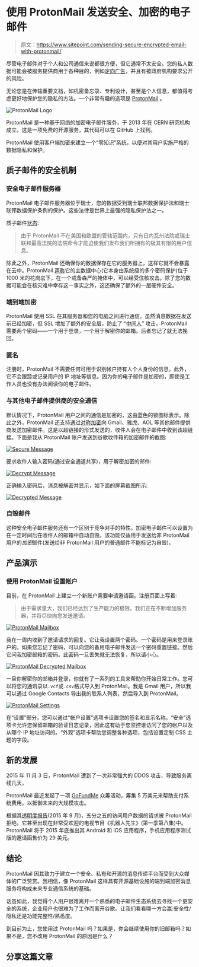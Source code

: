 # 使用 ProtonMail 发送安全、加密的电子邮件

> 原文：<https://www.sitepoint.com/sending-secure-encrypted-email-with-protonmail/>

尽管电子邮件对于个人和公司通信来说都很方便，但它通常不太安全。您的私人数据可能会被服务提供商用于各种目的，例如[定向广告](http://www.theguardian.com/technology/2014/apr/15/gmail-scans-all-emails-new-google-terms-clarify)，并且有被政府机构要求公开的风险。

无论您是在传输重要文档，如机密备忘录、专利设计，甚至是个人信息，都值得考虑更好地保护您的隐私的方法。一个非常有趣的选项是 [ProtonMail](https://protonmail.com) 。

![ProtonMail Logo](img/c844a5f85316532486b6769fb63b5098.png)

ProtonMail 是一种基于网络的加密电子邮件服务，于 2013 年在 CERN 研究机构成立。这是一项免费的开源服务，其代码可以在 GitHub 上找到。

ProtonMail 使用客户端加密来建立一个<q>零知识</q>系统，以便对其用户实施严格的数据隐私和保护。

## 质子邮件的安全机制

### 安全电子邮件服务器

ProtonMail 电子邮件服务器位于瑞士，您的数据受到瑞士联邦数据保护法和瑞士联邦数据保护条例的保护。这些法律是世界上最强的隐私保护法之一。

质子邮件[状态](https://protonmail.com/security-details):

> 由于 ProtonMail 不在美国和欧盟的管辖范围内，只有日内瓦州法院或瑞士联邦最高法院的法院命令才能迫使我们发布我们所拥有的极其有限的用户信息。

除此之外，ProtonMail 还确保你的数据保存在它的服务器上，这样它就不会暴露在云中。ProtonMail [声称](https://protonmail.com/security-details)它的主数据中心(它本身由系统级的多个密码保护)位于 1000 米的花岗岩下，在一个戒备森严的掩体中，可以经受住核攻击。除了您的数据可能会在核灾难中幸存这一事实之外，这还确保了额外的一层硬件安全。

### 端到端加密

ProtonMail 使用 SSL 在其服务器和您的电脑之间进行通信。虽然消息数据在发送前已经加密，但 SSL 增加了额外的安全层，防止了 <q>[中间人](https://www.sitepoint.com/firefox-nsa-man-middle/)</q> 攻击。ProtonMail 需要两个密码——一个用于登录，一个用于解密你的邮箱。后者忘记了就无法挽回。

### 匿名

注册时，ProtonMail 不需要任何可用于识别帐户持有人个人身份的信息。此外，它不会跟踪或记录用户的 IP 地址等信息。因为你的电子邮件是加密的，即使是工作人员也没有办法阅读你的电子邮件。

### 与其他电子邮件提供商的安全通信

默认情况下，ProtonMail 用户之间的通信是加密的，这由蓝色的锁图标表示。除此之外，ProtonMail 还支持通过[对称加密](https://www.sitepoint.com/encrypt-large-messages-asymmetric-keys-phpseclib/#encryption-algorithms-and-keys)向 Gmail、雅虎、AOL 等其他邮件提供商发送加密邮件。这是以超链接的形式发送的，收件人会在电子邮件中收到该超链接。下面是我从 ProtonMail 账户发送到谷歌收件箱的加密邮件的截图:

[![Secure Message](img/361aa5b28a2ea8dcb99c04ba420770bd.png)](https://www.sitepoint.com/wp-content/uploads/2015/11/1447769447secure-message.png)

要求收件人输入密码(通过安全通道共享)，用于解密加密的邮件:

[![Decrypt Message](img/bdaea054fbdc558107173f3b9fc30792.png)](https://www.sitepoint.com/wp-content/uploads/2015/11/1447769533decrypt.png)

正确输入密码后，消息被解密并显示，如下面的屏幕截图所示:

[![Decrypted Message](img/b10ca63c6622ede48d7e5c0b6391f126.png)](https://www.sitepoint.com/wp-content/uploads/2015/11/1447769620decrypted.png)

### 自毁邮件

这种安全电子邮件服务还有一个区别于竞争对手的特性。加密电子邮件可以设置为在一定时间后在收件人的邮箱中自动自毁。该功能仅适用于发送给非 ProtonMail 用户的*加密*邮件(发送给非 ProtonMail 用户的普通邮件不能标记为自毁)。

## 产品演示

### 使用 ProtonMail 设置帐户

目前，在 ProtonMail 上建立一个新账户需要申请邀请函。注册页面上写着:

> 由于需求量大，我们已经达到了生产能力的极限。我们正在不断增加服务器，并将尽快向您发送邀请。

[![ProtonMail Mailbox](img/70a97fe2b76e55a345855d8a5c612038.png)](https://www.sitepoint.com/wp-content/uploads/2015/11/1447769793decrypt-mailbox-1024x634.png)

我在一周内收到了邀请请求的回复。它让我设置两个密码。一个密码是用来登录账户的。如果您忘记了密码，可以向您的备用电子邮件发送一个密码重置链接。然后它问我加密邮箱的密码。此密码一旦丢失就无法恢复，所以请小心。

[![ProtonMail Decrypted Mailbox](img/93ec2e14940cc977a23bb0a31d2c66da.png)](https://www.sitepoint.com/wp-content/uploads/2015/11/1447769867decrypted-mailbox-1024x545.png)

一旦你解密你的邮箱并登录，你就有了一系列的工具来帮助你开始日常工作。您可以将您的通讯录以`.vcf`或`.csv`格式导入到 ProtonMail。我是 Gmail 用户，所以我可以通过 Google Contacts 导出我的联系人列表，然后导入到 ProtonMail。

[![ProtonMail Settings](img/9314f297e9ba5699d204d3d89ae4c52e.png)](https://www.sitepoint.com/wp-content/uploads/2015/11/1447769939settings-1024x634.png)

在“设置”部分，您可以通过“帐户设置”选项卡设置您的签名和显示名称。“安全”选项卡允许您保留邮箱的验证日志记录，因此这有助于您监控谁访问了您的帐户以及从哪个 IP 地址访问的。“外观”选项卡帮助您调整各种选项，包括设置定制 CSS 主题的字段。

## 新的发展

2015 年 11 月 3 日，ProtonMail 遭到了一次非常强大的 DDOS 攻击，导致服务离线几天。

ProtonMail 最近发起了一项 [GoFundMe](https://www.gofundme.com/protonmaildefense) 众筹活动，筹集 5 万美元来帮助支付系统费用，以抵御未来的大规模攻击。

根据其[透明度报告](https://protonmail.com/blog/transparency-report/)(2015 年 9 月)，五分之五的访问用户数据的请求被 ProtonMail 拒绝。它甚至出现在非常受欢迎的电视节目《机器人先生》(第一季第八集)中。ProtonMail 将于 2015 年底推出其 Android 和 iOS 应用程序，手机应用程序测试版的邀请函售价为 29 美元。

## 结论

ProtonMail 因其致力于建立一个安全、私有和开源的消息传递平台而受到大众媒体的广泛赞赏。我相信，像 ProtonMail 这样具有开源基础设施的端到端加密消息服务将构成未来专业通信系统的基础。

话虽如此，我觉得个人用户很难离开一个熟悉的电子邮件生态系统去寻找一个更安全的系统，企业用户也很难为了工作而离开谷歌。让我们看看哪一方会赢:安全性/隐私还是功能完整性/熟悉度。

到目前为止，您使用过 ProtonMail 吗？如果是，你会继续使用你的旧邮箱吗？如果不是，您不改用 ProtonMail 的原因是什么？

## 分享这篇文章